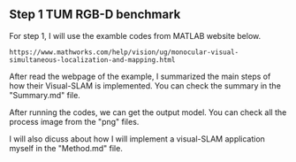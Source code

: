 ## Step 1 TUM RGB-D benchmark

For step 1, I will use the examble codes from MATLAB website below.

    https://www.mathworks.com/help/vision/ug/monocular-visual-simultaneous-localization-and-mapping.html

After read the webpage of the example, I summarized the main steps of how their Visual-SLAM is implemented. You can check the summary in the "Summary.md" file.

After running the codes, we can get the output model. You can check all the process image from the "png" files.

I will also dicuss about how I will implement a visual-SLAM application myself in the "Method.md" file.
